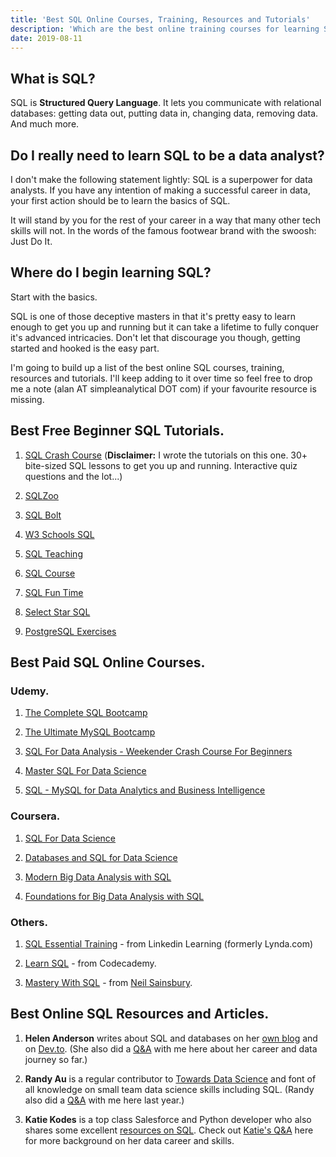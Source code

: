```yaml
---
title: 'Best SQL Online Courses, Training, Resources and Tutorials'
description: 'Which are the best online training courses for learning SQL?'
date: 2019-08-11
---
```

## What is SQL?

SQL is **Structured Query Language**. It lets you communicate with relational databases: getting data out, putting data in, changing data, removing data. And much more.

## Do I really need to learn SQL to be a data analyst?

I don't make the following statement lightly: SQL is a superpower for data analysts. If you have any intention of making a successful career in data, your first action should be to learn the basics of SQL.

It will stand by you for the rest of your career in a way that many other tech skills will not. In the words of the famous footwear brand with the swoosh: Just Do It.

## Where do I begin learning SQL?

Start with the basics.

SQL is one of those deceptive masters in that it's pretty easy to learn enough to get you up and running but it can take a lifetime to fully conquer it's advanced intricacies. Don't let that discourage you though, getting started and hooked is the easy part.

I'm going to build up a list of the best online SQL courses, training, resources and tutorials. I'll keep adding to it over time so feel free to drop me a note (alan AT simpleanalytical DOT com) if your favourite resource is missing.

## Best Free Beginner SQL Tutorials.

1. [SQL Crash Course](https://sqlcrashcourse.com)
(**Disclaimer:** I wrote the tutorials on this one. 30+ bite-sized SQL lessons to get you up and running. Interactive quiz questions and the lot...)

2. [SQLZoo](https://sqlzoo.net/)

3. [SQL Bolt](https://sqlbolt.com)

4. [W3 Schools SQL](https://w3schools.com/sql/)

5. [SQL Teaching](http://sqlteaching.com)

6. [SQL Course](http://www.sqlcourse.com)

7. [SQL Fun Time](https://www.sqlfuntime.com/)

8. [Select Star SQL](https://selectstarsql.com/)

9. [PostgreSQL Exercises](https://pgexercises.com/)

## Best Paid SQL Online Courses.

### Udemy.

1. [The Complete SQL Bootcamp](https://www.udemy.com/the-complete-sql-bootcamp/)

2. [The Ultimate MySQL Bootcamp](https://www.udemy.com/the-ultimate-mysql-bootcamp-go-from-sql-beginner-to-expert/)

3. [SQL For Data Analysis - Weekender Crash Course For Beginners](https://www.udemy.com/sql-for-newbs/) 

4. [Master SQL For Data Science](https://www.udemy.com/master-sql-for-data-science/)

5. [SQL - MySQL for Data Analytics and Business Intelligence](https://www.udemy.com/sql-mysql-for-data-analytics-and-business-intelligence/)

### Coursera.

1. [SQL For Data Science](https://www.coursera.org/learn/sql-for-data-science)

2. [Databases and SQL for Data Science](https://www.coursera.org/learn/sql-data-science)

3. [Modern Big Data Analysis with SQL](https://www.coursera.org/specializations/cloudera-big-data-analysis-sql)

4. [Foundations for Big Data Analysis with SQL](https://www.coursera.org/learn/foundations-big-data-analysis-sql)

### Others.

1. [SQL Essential Training](https://www.linkedin.com/learning/sql-essential-training-2) - from Linkedin Learning (formerly Lynda.com)

2. [Learn SQL](https://www.codecademy.com/learn/learn-sql) - from Codecademy.

3. [Mastery With SQL](https://www.masterywithsql.com/) - from [Neil Sainsbury](https://www.masterywithdata.com/).


## Best Online SQL Resources and Articles.

1. **Helen Anderson** writes about SQL and databases on her [own blog](http://www.helenanderson.co.nz/) and on [Dev.to](https://dev.to/helenanders26). (She also did a [Q&A](https://alanhylands.com/analysts-assemble-qa-helen-anderson) with me here about her career and data journey so far.)

2. **Randy Au** is a regular contributor to [Towards Data Science](https://towardsdatascience.com/@Randy_Au) and font of all knowledge on small team data science skills including SQL. (Randy also did a [Q&A](https://alanhylands.com/analysts-assemble-qa-randy-au) with me here last year.)

3. **Katie Kodes** is a top class Salesforce and Python developer who also shares some excellent [resources on SQL](https://katiekodes.com/sql-every-join/). Check out [Katie's Q&A](https://alanhylands.com/analysts-assemble-qa-with-katie-kodes) here for more background on her data career and skills.